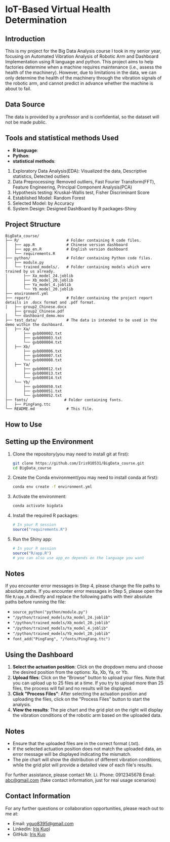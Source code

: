 # loT-Based Virtual Health Determination


## Introduction

This is my project for the Big Data Analysis course I took in my senior year, focusing on Automated Vibration Analysis of Robotic Arm and Dashboard Implementation using R language and python. This project aims to help factories determine when a machine requires maintenance (i.e., assess the health of the machinery). However, due to limitations in the data, we can only determine the health of the machinery through the vibration signals of the robotic arm, and cannot predict in advance whether the machine is about to fail.

## Data Source

The data is provided by a professor and is confidential, so the dataset will not be made public.


## Tools and statistical methods Used

- **R language**:
- **Python**: 
- **statistical methods**:
1. Exploratory Data Analysis(EDA): Visualized the data, Descriptive statistics, Detected outliers
2. Data Preprocessing: Removed outliers,  Fast Fourier Transform(FFT), Feature Engineering, Principal Component Analysis(PCA)
3. Hypothesis testing: Kruskal–Wallis test, Fisher Discriminant Score
4. Established Model: Random Forest
5. Selected Model: by Accuracy
6. System Design: Designed DashBoard by R packages-Shiny


## Project Structure

```plaintext
BigData_course/
├── R/                     # Folder containing R code files.
│   ├── app.R              # Chinese version dashboard
│   ├── app_en.R           # English version dashboard
│   └── requirements.R
├── python/                # Folder containing Python code files.
│   ├── module.py
│   └── trained_models/.   # Folder containing models which were trained by us already.
│       ├── Xa_model_24.joblib
│       ├── Xb_model_20.joblib
│       ├── Ya_model_4.joblib
│       └── Yb_model_20.joblib
├── environment.yml
├── report/                # Folder containing the project report details in .docx format and .pdf format.
│   ├── group2_Chinese.docx
    ├── group2_Chinese.pdf
│   └── dashboard_demo.mov
├── test_data/             # The data is intended to be used in the demo within the dashboard.
│   ├── Xa/
│       ├── gvb000002.txt
│       ├── gvb000003.txt
│       └── gvb000004.txt
│   ├── Xb/
│       ├── gvb000006.txt
│       ├── gvb000007.txt
│       └── gvb000008.txt
│   ├── Ya/
│       ├── gvb000012.txt
│       ├── gvb000013.txt
│       └── gvb000014.txt
│   └── Yb/
│       ├── gvb000050.txt
│       ├── gvb000051.txt
│       └── gvb000052.txt
├── fonts/                # Folder containing fonts.
│   ├── PingFang.ttc
└── README.md              # This file.
```



## How to Use

## Setting up the Environment

1. Clone the repository(you may need to install git at first):
    ```bash
    git clone https://github.com/Iris910531/BigData_course.git
    cd BigData_course
    ```

2. Create the Conda environment(you may need to install conda at first):
    ```bash
    conda env create -f environment.yml
    ```

3. Activate the environment:
    ```bash
    conda activate bigdata
    ```

4. Install the required R packages:
    ```r
    # In your R session
    source("requirements.R")
    ```
5. Run the Shiny app:
    ```r
    # In your R session
    source("R/app.R")
    # you can also use app_en depends on the language you want
    ```
## Notes

If you encounter error messages in Step 4, please change the file paths to absolute paths.
If you encounter error messages in Step 5, please open the file `R/app.R` directly and replace the following paths with their absolute paths before running the file:
- `source_python("python/module.py")`
- `"/python/trained_models/Xa_model_24.joblib"`
- `"/python/trained_models/Xb_model_20.joblib"`
- `"/python/trained_models/Ya_model_4.joblib"`
- `"/python/trained_models/Yb_model_20.joblib"`
- `font_add("PingFang", "/fonts/PingFang.ttc")`

## Using the Dashboard

1. **Select the actuation position**: Click on the dropdown menu and choose the desired position from the options: Xa, Xb, Ya, or Yb.
2. **Upload files**: Click on the "Browse" button to upload your files. Note that you can upload up to 25 files at a time. If you try to upload more than 25 files, the process will fail and no results will be displayed.
3. **Click "Process Files"**: After selecting the actuation position and uploading the files, click on the "Process Files" button to start the analysis.
4. **View the results**: The pie chart and the grid plot on the right will display the vibration conditions of the robotic arm based on the uploaded data.

## Notes

- Ensure that the uploaded files are in the correct format (.txt).
- If the selected actuation position does not match the uploaded data, an error message will be displayed indicating the mismatch.
- The pie chart will show the distribution of different vibration conditions, while the grid plot will provide a detailed view of each file's results.

For further assistance, please contact Mr. Li. Phone: 0912345678 Email: abc@gmail.com
(fake contact information, just for real usage scenarios)

## Contact Information

For any further questions or collaboration opportunities, please reach out to me at:
- Email: [yguo8395@gmail.com](mailto:yguo8395@gmail.com)
- LinkedIn: [Iris Kuo](https://www.linkedin.com/in/yi-hsuan-kuo-835b00268/))
- GitHub: [Iris Kuo](https://github.com/Iris910531)